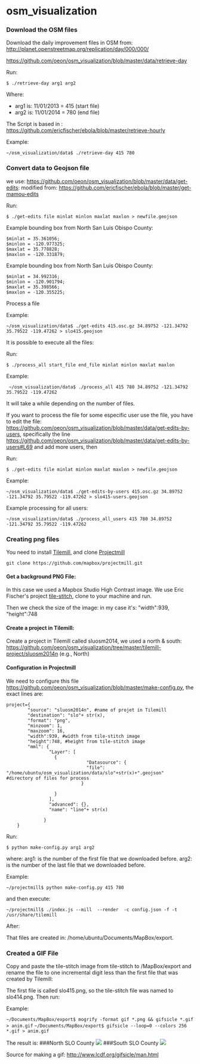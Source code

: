 osm_visualization
=================
### Download the OSM files 
Download the daily improvement files in OSM from: http://planet.openstreetmap.org/replication/day/000/000/

https://github.com/oeon/osm_visualization/blob/master/data/retrieve-day

Run:

`$ ./retrieve-day arg1 arg2`

Where:

- arg1 is: 11/01/2013 = 415 (start file)
- arg2 is: 11/01/2014 = 780 (end file)

The Script is based in : https://github.com/ericfischer/ebola/blob/master/retrieve-hourly

Example:

`~/osm_visualization/data$ ./retrieve-day 415 780`

### Convert data to Geojson file

we use: https://github.com/oeon/osm_visualization/blob/master/data/get-edits:
modified from: https://github.com/ericfischer/ebola/blob/master/get-mamou-edits

Run: 

`$ ./get-edits file minlat minlon maxlat maxlon > newfile.geojson`
 
Example bounding box from North San Luis Obispo County:

    $minlat = 35.361056;
    $minlon = -120.977325;
    $maxlat = 35.778828;
    $maxlon = -120.331879;

Example bounding box from North San Luis Obispo County:

    $minlat = 34.992316;
    $minlon = -120.901794;
    $maxlat = 35.398566;
    $maxlon = -120.355225;

Process a file
    
Example: 

`~/osm_visualization/data$ ./get-edits 415.osc.gz 34.89752 -121.34792 35.79522 -119.47262 > slo415.geojson`

It is possible to execute all the files:

Run:

`$ ./process_all start_file end_file minlat minlon maxlat maxlon`

Example: 

` ~/osm_visualization/data$ ./process_all 415 780 34.89752 -121.34792 35.79522 -119.47262`

It will take a while depending on the number of files.

If you want to process the file for some especific user use the file, you have to edit the file: https://github.com/oeon/osm_visualization/blob/master/data/get-edits-by-users, 
specifically the line https://github.com/oeon/osm_visualization/blob/master/data/get-edits-by-users#L69 and add more users, then 

Run:

`$ ./get-edits file minlat minlon maxlat maxlon > newfile.geojson`

Example:

`~/osm_visualization/data$ ./get-edits-by-users 415.osc.gz 34.89752 -121.34792 35.79522 -119.47262 > slo415-users.geojson`

Example processing for all users:

`~/osm_visualization/data$ ./process_all_users 415 780 34.89752 -121.34792 35.79522 -119.47262`

### Creating png files

 You need to install [Tilemill](https://www.mapbox.com/tilemill), and  clone [Projectmill](https://github.com/mapbox/projectmill)

`git clone https://github.com/mapbox/projectmill.git`

#### Get a background PNG File:

In this case we used a Mapbox Studio High Contrast image. We use Eric Fischer's project [tile-stitch](https://github.com/ericfischer/tile-stitch), clone to your machine and run.

Then we check the size of the image: in my case it's:  "width":939, "height":748

#### Create a project in Tilemill:

Create a project in Tilemill called sluosm2014, we used a north & south: https://github.com/oeon/osm_visualization/tree/master/tilemill-project/sluosm2014n (e.g., North)

#### Configuration in Projectmill

We need to configure this file https://github.com/oeon/osm_visualization/blob/master/make-config.py, the exact lines are:

    project={
            "source": "sluosm2014n", #name of projet in Tilemill
            "destination": "slo"+ str(x),
            "format": "png",
            "minzoom": 1,
            "maxzoom": 16,
            "width":939, #width from tile-stitch image
            "height":748, #height from tile-stitch image
            "mml": {
                    "Layer": [
                      {                                        
                                  "Datasource": {
                                  "file": "/home/ubuntu/osm_visualization/data/slo"+str(x)+".geojson"  #directory of files for process
                                }
                  
                      }
                    ],
                    "advanced": {},
                    "name": "line"+ str(x)
               
                  }
        }


Run:

`$ python make-config.py arg1 arg2`

where:
arg1: is the number of the first file that we downloaded before.
arg2: is the number of the last file that we downloaded before.

Example:

`~/projectmill$ python make-config.py 415 780`

and then execute:

`~/projectmill$ ./index.js --mill  --render  -c config.json -f -t /usr/share/tilemill`

After:

That files are created in: /home/ubuntu/Documents/MapBox/export.

### Created a GIF File

Copy and paste the tile-stitch image from tile-stitch to /MapBox/export and rename the file to one incremental digit less than the first file that was created by Tilemill:

The first file is called slo415.png, so the tile-stitch file was named to slo414.png. Then run:

Example:

`~/Documents/MapBox/export$ mogrify -format gif *.png && gifsicle *.gif > anim.gif`
`~/Documents/MapBox/export$ gifsicle --loop=0 --colors 256 *.gif > anim.gif`

The result is:
###North SLO County
![](https://dl.dropboxusercontent.com/u/345322813/anim-slo-north.gif)
###South SLO County
![](https://dl.dropboxusercontent.com/u/345322813/anim-slo-south.gif)

Source for making a gif: http://www.lcdf.org/gifsicle/man.html
